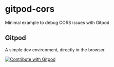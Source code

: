 # gitpod-cors
Minimal example to debug CORS issues with Gitpod


## Gitpod

A simple dev environment, directly in the browser.

<a href="https://gitpod.io/#https://github.com/omarkohl/gitpod-cors">
  <img
    src="https://img.shields.io/badge/Contribute%20with-Gitpod-908a85?logo=gitpod"
    alt="Contribute with Gitpod"
  />
</a>
